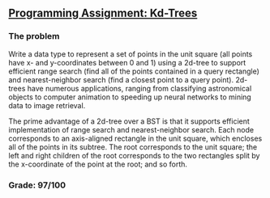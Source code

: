 ## [Programming Assignment: Kd-Trees](https://coursera.cs.princeton.edu/algs4/assignments/kdtree/specification.php)

### The problem

Write a data type to represent a set of points in the unit square (all points have x- and y-coordinates between 0 and 1) using a 2d-tree to support efficient range search (find all of the points contained in a query rectangle) and nearest-neighbor search (find a closest point to a query point). 2d-trees have numerous applications, ranging from classifying astronomical objects to computer animation to speeding up neural networks to mining data to image retrieval.

The prime advantage of a 2d-tree over a BST is that it supports efficient implementation of range search and nearest-neighbor search. Each node corresponds to an axis-aligned rectangle in the unit square, which encloses all of the points in its subtree. The root corresponds to the unit square; the left and right children of the root corresponds to the two rectangles split by the x-coordinate of the point at the root; and so forth.


### Grade: 97/100